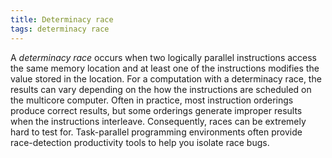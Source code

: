 ```yaml
---
title: Determinacy race
tags: determinacy race
---
```


A *determinacy race* occurs when two logically parallel instructions access the
same memory location and at least one of the instructions modifies the value stored
in the location. For a computation with a determinacy race, 
the results can vary depending on the how the instructions are scheduled on the multicore computer.
Often in practice, most instruction orderings produce correct results, 
but some orderings generate improper results when the instructions interleave. 
Consequently, races can be extremely hard to test for.
Task-parallel programming environments often provide race-detection
productivity tools to help you isolate race bugs.